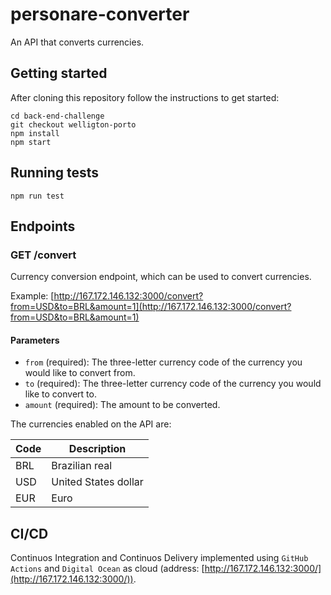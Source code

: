 # personare-converter

An API that converts currencies.

## Getting started

After cloning this repository follow the instructions to get started:

 ```
cd back-end-challenge
git checkout welligton-porto
npm install
npm start
```

## Running tests

 ```
npm run test
```

## Endpoints

### GET /convert

Currency conversion endpoint, which can be used to convert currencies.

Example: [http://167.172.146.132:3000/convert?from=USD&to=BRL&amount=1](http://167.172.146.132:3000/convert?from=USD&to=BRL&amount=1)

#### Parameters

* `from` (required): The three-letter currency code of the currency you would like to convert from.
* `to` (required): The three-letter currency code of the currency you would like to convert to.
* `amount` (required): The amount to be converted.

The currencies enabled on the API are:

| Code | Description |
| --- | ----------- |
| BRL | Brazilian real |
| USD | United States dollar |
| EUR | Euro |

## CI/CD

Continuos Integration and Continuos Delivery implemented using `GitHub Actions` and `Digital Ocean` as cloud (address: [http://167.172.146.132:3000/](http://167.172.146.132:3000/)).
